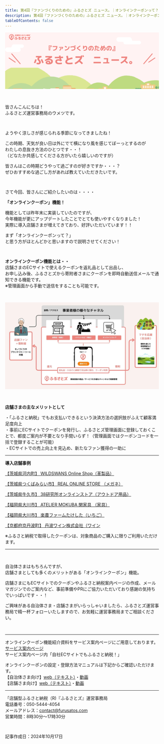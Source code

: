 ```yaml
---
title: 第4回『ファンづくりのための』ふるさとズ ニュース。｜オンラインクーポンって？
description: 第4回『ファンづくりのための』ふるさとズ ニュース。｜オンラインクーポンって？
tableOfContents: false
---
```


![](../../../assets/images/furusatos_news_01.jpg)

<br>

皆さんこんにちは！  
ふるさとズ運営事務局のウメツです。  

<br>

ようやく涼しさが感じられる季節になってきましたね！  

この時期、天気が良い日は外にでて横になり風を感じてぼーっとするのが  
わたしの息抜き方法のひとつです・・！  
（どなたか共感してくださる方がいたら嬉しいのですが）  

皆さんはこの時期どうやって過ごすのが好きですか・・・？  
ぜひおすすめな過ごし方があれば教えていただきたいです。  

<br>

さて今回、皆さんにご紹介したいのは・・・・

**「オンラインクーポン」機能！**  

機能としては昨年末に実装していたのですが、  
今年機能が更にアップデートしたことでとても使いやすくなりました！  
実際に導入店舗さまが増えてきており、好評いただいています！！  


まず「オンラインクーポンって？」  
と思う方がほとんどかと思いますので説明させてください！  

<br>

**オンラインクーポン機能とは・・**  
店舗さまのECサイトで使えるクーポンを返礼品として出品し、  
お申し込み後、ふるさとズから寄附者さまにクーポンを即時自動送信メールで通知できる機能です。  
※管理画面から手動で送信をすることも可能です。  

<br>

![](../../../assets/images/info_241017_blog_01.png)

<br>

**店舗さまの主なメリットとして**  

・「ふるさと納税」でもお支払いできるという決済方法の選択肢がふえて顧客満足度向上  
・事前にECサイトでクーポンを発行し、ふるさとズ管理画面に登録しておくことで、都度ご案内が不要となり手間いらず！（管理画面ではクーポンコードを一括で登録することが可能）  
・ECサイトでの売上向上を見込め、新たなファン獲得の一助に  

---

**導入店舗事例**

[【茨城県河内町】 WILDSWANS Online Shop（革製品）](https://furusatos.com/kawachimachi/shops/128)

[【茨城県つくばみらい市】 REAL ONLINE STORE （メガネ）](https://furusatos.com/tsukubamirai/shops/191)

[【茨城県牛久市】 38研究所オンラインストア（アウトドア用品）](https://furusatos.com/ushiku/shops/219)

[【福岡県大川市】 ATELIER MOKUBA 関家具 （家具）](https://furusatos.com/okawa/shops/189)

[【福岡県大川市】 楽農ファームたけした（いちご）](https://furusatos.com/okawa/shops/195)

[【京都府京丹波町】 丹波ワイン株式会社（ワイン](https://furusatos.com/kyotamba/shops/193)

※ふるさと納税で取得したクーポンは、対象商品のご購入に限りご利用いただけます。  

***

<br>

自治体さまはもちろんですが、  
店舗さまとしても多くのメリットがある「オンラインクーポン」機能。  

店舗さまにもECサイトでのクーポンやふるさと納税案内ページの作成、メールマガジンでのご案内など、事前準備やPRにご協力いただいており感謝の気持ちでいっぱいです・・！  

ご興味がある自治体さま・店舗さまがいらっしゃいましたら、ふるさとズ運営事務局で精一杯フォローいたしますので、お気軽に運営事務局までご相談ください。  

<br>

---

オンラインクーポン機能紹介資料をサービス案内ページにご用意しております。  
[サービス案内ページ](https://guides.furusatos.com/)   
サービス案内ページ内「自社ECサイトでもふるさと納税！」  

オンラインクーポンの設定・登録方法マニュアルは下記からご確認いただけます。  
【自治体さま向け】[web（テキスト）](../../../lg/online-coupon-activate/)・[動画](../../../movie/lg/online-coupon_movie/)    
【店舗さま向け】[web（テキスト）](../../../shops/online-coupon/)・[動画](../../../movie/shops/online-coupon_movie_forshops/)  

***


「店舗型ふるさと納税（R)『ふるさとズ』運営事務局  
電話番号：050-5444-4054  
メールアドレス：contact@furusatos.com  
営業時間：8時30分～17時30分  

<br>


記事作成日：2024年10月17日
